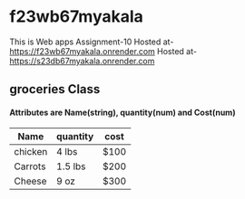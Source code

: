 # f23wb67myakala
This is Web apps Assignment-10
Hosted at-https://f23wb67myakala.onrender.com
Hosted at-https://s23db67myakala.onrender.com

## groceries Class

#### Attributes are Name(string), quantity(num) and Cost(num)

| Name            | quantity                       | cost   |
|-----------------|------------------------------- |--------|
| chicken         | 4 lbs                          | $100   |
| Carrots         |1.5 lbs                         | $200   |
| Cheese          | 9 oz                           | $300   |